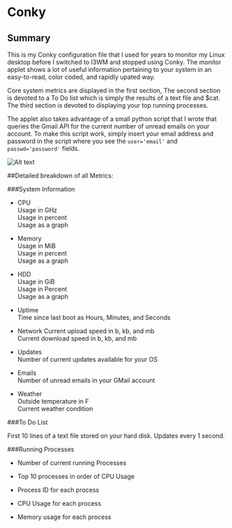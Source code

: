 # Conky

## Summary  

This is my Conky configuration file that I used for years to monitor my Linux desktop before I switched to I3WM and stopped using Conky. The monitor applet shows a lot of useful information pertaining to your system in an easy-to-read, color coded, and rapidly upated way.

Core system metrics are displayed in the first section, The second section is devoted to a To Do list which is simply the results of a text file and $cat. The third section is devoted to displaying your top running processes. 

The applet also takes advantage of a small python script that I wrote that queries the Gmail API for the current number of unread emails on your account. To make this script work, simply insert your email address and password in the script where you see the `user='email'` and `passwd='password'` fields. 

![Alt text](https://raw.githubusercontent.com/zimmertr/Conky/master/screenshot.png "Screenshot of Conky.")


##Detailed breakdown of all Metrics:

###System Information  
- CPU  
    Usage in GHz  
    Usage in percent  
    Usage as a graph  

- Memory  
    Usage in MiB  
    Usage in percent  
    Usage as a graph  

- HDD  
    Usage in GiB  
    Usage in Percent  
    Usage as a graph  

- Uptime  
    Time since last boot as Hours, Minutes, and Seconds  

- Network
    Current upload speed in b, kb, and mb  
    Current download speed in b, kb, and mb  

- Updates  
    Number of current updates available for your OS  

- Emails  
    Number of unread emails in your GMail account  

- Weather  
    Outside temperature in F  
    Current weather condition  


###To Do List  

First 10 lines of a text file stored on your hard disk. Updates every 1 second.  


###Running Processes  

- Number of current running Processes  

- Top 10 processes in order of CPU Usage  

- Process ID for each process  

- CPU Usage for each process  

- Memory usage for each process  
